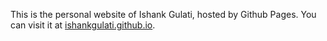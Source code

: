 This is the personal website of Ishank Gulati, hosted by Github Pages. You can visit it at [ishankgulati.github.io](http://ishankgulati.github.io/).
